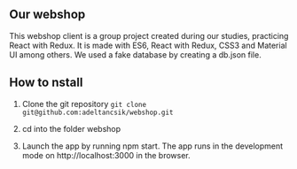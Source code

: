 ## Our webshop

This webshop client is a group project created during our studies, practicing React with Redux. It is made with ES6, React with Redux, CSS3 and Material UI among others. We used a fake database by creating a db.json file.

## How to nstall

1. Clone the git repository
   `git clone git@github.com:adeltancsik/webshop.git`

2. cd into the folder webshop

3. Launch the app by running npm start. The app runs in the development mode on http://localhost:3000 in the browser.
